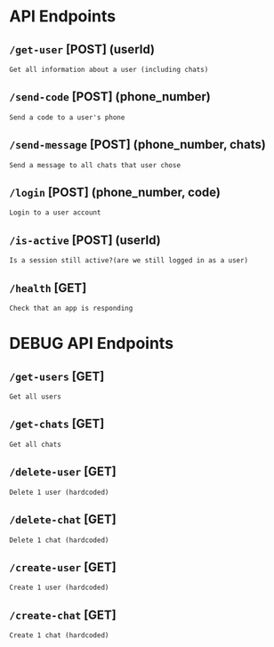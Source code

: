 # API Endpoints

## `/get-user` [POST] (userId)
```
Get all information about a user (including chats)
```

## `/send-code` [POST] (phone_number)
```
Send a code to a user's phone
```

## `/send-message` [POST] (phone_number, chats)
```
Send a message to all chats that user chose
```

## `/login` [POST] (phone_number, code)
```
Login to a user account
```

## `/is-active` [POST] (userId)
```
Is a session still active?(are we still logged in as a user)
```

## `/health` [GET]
```
Check that an app is responding
```

# DEBUG API Endpoints

## `/get-users` [GET]
```
Get all users
```

## `/get-chats` [GET]
```
Get all chats
```

## `/delete-user` [GET]
```
Delete 1 user (hardcoded)
```

## `/delete-chat` [GET]
```
Delete 1 chat (hardcoded)
```

## `/create-user` [GET]
```
Create 1 user (hardcoded)
```

## `/create-chat` [GET]
```
Create 1 chat (hardcoded)
```

<!-- chats	
0	
agreed_users	
0	843373640
id	1942086946
lead_id	843373640
name	"Michael R"
status	"pending"
users	
0	843373640
1	1942086946
words	600
has_profile	false
id	1942086946
name	"Mihej_eth"
words	0 -->
